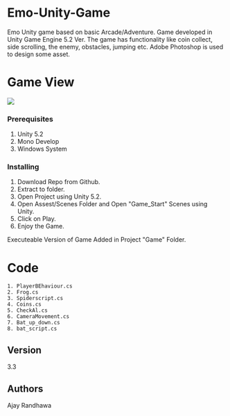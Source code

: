 # Emo-Unity-Game
Emo Unity game based on basic Arcade/Adventure. Game developed in Unity Game Engine 5.2 Ver. The game has functionality like coin collect, side scrolling, the enemy, obstacles, jumping etc. Adobe Photoshop is used to design some asset.

# Game View

<img src="Screenshot.gif" >

### Prerequisites

1. Unity 5.2
2. Mono Develop
3. Windows System

### Installing

1. Download Repo from Github.
2. Extract to folder.
3. Open Project using Unity 5.2.
4. Open Assest/Scenes Folder and Open "Game_Start" Scenes using Unity.
5. Click on Play.
6. Enjoy the Game.

Executeable Version of Game Added in Project "Game" Folder.

# Code

```
1. PlayerBEhaviour.cs
2. Frog.cs
3. Spiderscript.cs
4. Coins.cs
5. CheckAl.cs
6. CameraMovement.cs
7. Bat_up_down.cs
8. bat_script.cs
```

## Version

3.3

## Authors

Ajay Randhawa



